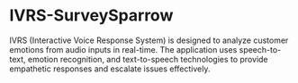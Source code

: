 # IVRS-SurveySparrow
IVRS (Interactive Voice Response System) is designed to analyze customer emotions from audio inputs in real-time. The application uses speech-to-text, emotion recognition, and text-to-speech technologies to provide empathetic responses and escalate issues effectively.
